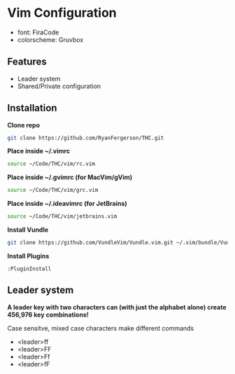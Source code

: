 # Vim Configuration
* font: FiraCode
* colorscheme: Gruvbox

## Features
* Leader system
* Shared/Private configuration

## Installation

**Clone repo**
``` sh
git clone https://github.com/RyanFergerson/THC.git
```
**Place inside ~/.vimrc**
``` sh
source ~/Code/THC/vim/rc.vim
```
**Place inside ~/.gvimrc (for MacVim/gVim)**
``` sh
source ~/Code/THC/vim/grc.vim
```
**Place inside ~/.ideavimrc (for JetBrains)**
``` sh
source ~/Code/THC/vim/jetbrains.vim
```
**Install Vundle**
``` sh
git clone https://github.com/VundleVim/Vundle.vim.git ~/.vim/bundle/Vundle.vim
```
**Install Plugins**
``` vim
:PluginInstall
```

## Leader system

**A leader key with two characters can (with just the alphabet alone) create 456,976 key combinations!**

Case sensitve, mixed case characters make different commands
* \<leader\>ff
* \<leader\>FF
* \<leader\>Ff
* \<leader\>fF
